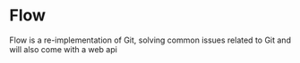 # Flow
Flow is a re-implementation of Git, solving common issues related to Git and will also come with a web api
